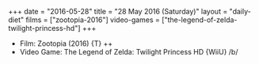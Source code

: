 +++
date = "2016-05-28"
title = "28 May 2016 (Saturday)"
layout = "daily-diet"
films = ["zootopia-2016"]
video-games = ["the-legend-of-zelda-twilight-princess-hd"]
+++


* Film: Zootopia (2016) {T} ++
* Video Game: The Legend of Zelda: Twilight Princess HD {WiiU} /b/